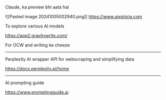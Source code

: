 Claude, ka preview bhi aata hai

![[Pasted image 20241005002940.png]]
https://www.aixploria.com

To explore various AI models

https://app2.gravitywrite.com/

For OCW and writing ke cheeze

---

Perplexity AI wrapper API for webscraping and simplifying data

https://docs.perplexity.ai/home

---

AI prompting guide

https://www.promptingguide.ai
